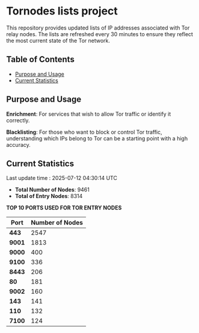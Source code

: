# Tornodes lists project

This repository provides updated lists of IP addresses associated with Tor relay nodes. The lists are refreshed every 30 minutes to ensure they reflect the most current state of the Tor network.

## Table of Contents

- [Purpose and Usage](#purpose-and-usage)
- [Current Statistics](#current-statistics)


## Purpose and Usage

**Enrichment**: For services that wish to allow Tor traffic or identify it correctly.

**Blacklisting**: For those who want to block or control Tor traffic, understanding which IPs belong to Tor can be a starting point with a high accuracy.

## Current Statistics

Last update time : 2025-07-12 04:30:14 UTC

- **Total Number of Nodes**: 9461
- **Total of Entry Nodes**: 8314

**TOP 10 PORTS USED FOR TOR ENTRY NODES**

| **Port** | **Number of Nodes** |
|------|-----------------|
| **443**   | 2547  |
| **9001**   | 1813  |
| **9000**   | 400  |
| **9100**   | 336  |
| **8443**   | 206  |
| **80**   | 181  |
| **9002**   | 160  |
| **143**   | 141  |
| **110**   | 132  |
| **7100**   | 124  |

